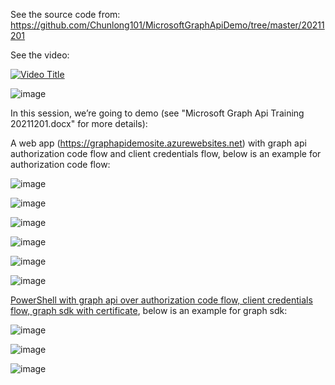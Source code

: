 See the source code from: https://github.com/Chunlong101/MicrosoftGraphApiDemo/tree/master/20211201

See the video: 

[![Video Title](https://user-images.githubusercontent.com/9314578/143471539-d08da3ce-6b23-457a-b04a-27480d47800f.png)](https://www.youtube.com/watch?v=wm1X0ShoCwQ)

![image](https://user-images.githubusercontent.com/9314578/143559490-0f49efdb-3b98-4120-9832-0751ab34a821.png)

In this session, we’re going to demo (see "Microsoft Graph Api Training 20211201.docx" for more details): 

A web app (https://graphapidemosite.azurewebsites.net) with graph api authorization code flow and client credentials flow, below is an example for authorization code flow: 

![image](https://user-images.githubusercontent.com/9314578/143471539-d08da3ce-6b23-457a-b04a-27480d47800f.png)

![image](https://user-images.githubusercontent.com/9314578/143559808-00797c45-bc37-430c-bf8c-d496c5d587b8.png)

![image](https://user-images.githubusercontent.com/9314578/143559989-7aef4dd7-4379-448f-921f-ffb5a647ef99.png)

![image](https://user-images.githubusercontent.com/9314578/143560025-2ba74097-7ec0-478a-bc04-2be87cd18cbf.png)

![image](https://user-images.githubusercontent.com/9314578/143560394-d0f6eb19-75d1-4583-ab89-91763e6ab10e.png)

![image](https://user-images.githubusercontent.com/9314578/143560688-613e751e-5467-488f-bdb4-43d9ac8a16c5.png)

[PowerShell with graph api over authorization code flow, client credentials flow, graph sdk with certificate](https://github.com/Chunlong101/MicrosoftGraphApiDemo/blob/master/20211201/PowerShell%20Demo.ps1), below is an example for graph sdk: 

![image](https://user-images.githubusercontent.com/9314578/143562478-a4bc4a31-b7ac-4dc8-ae79-217d1a88fc82.png)

![image](https://user-images.githubusercontent.com/9314578/143562941-961d3d19-e747-40c7-a291-50a140388502.png)

![image](https://user-images.githubusercontent.com/9314578/143563006-7b819248-0a8f-4473-a00b-5e0cbc27c29c.png)